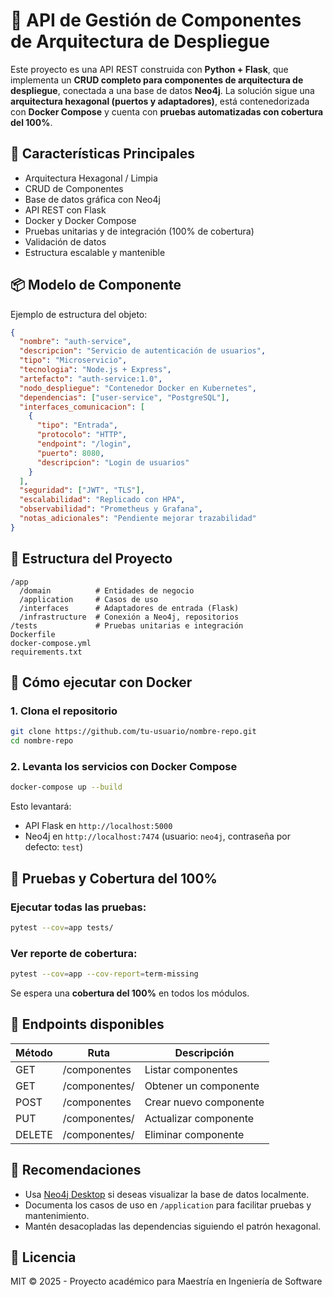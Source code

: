 # 🧩 API de Gestión de Componentes de Arquitectura de Despliegue

Este proyecto es una API REST construida con **Python + Flask**, que implementa un **CRUD completo para componentes de arquitectura de despliegue**, conectada a una base de datos **Neo4j**. La solución sigue una **arquitectura hexagonal (puertos y adaptadores)**, está contenedorizada con **Docker Compose** y cuenta con **pruebas automatizadas con cobertura del 100%**.

## 🧱 Características Principales

- Arquitectura Hexagonal / Limpia
- CRUD de Componentes
- Base de datos gráfica con Neo4j
- API REST con Flask
- Docker y Docker Compose
- Pruebas unitarias y de integración (100% de cobertura)
- Validación de datos
- Estructura escalable y mantenible

## 📦 Modelo de Componente

Ejemplo de estructura del objeto:

```json
{
  "nombre": "auth-service",
  "descripcion": "Servicio de autenticación de usuarios",
  "tipo": "Microservicio",
  "tecnologia": "Node.js + Express",
  "artefacto": "auth-service:1.0",
  "nodo_despliegue": "Contenedor Docker en Kubernetes",
  "dependencias": ["user-service", "PostgreSQL"],
  "interfaces_comunicacion": [
    {
      "tipo": "Entrada",
      "protocolo": "HTTP",
      "endpoint": "/login",
      "puerto": 8080,
      "descripcion": "Login de usuarios"
    }
  ],
  "seguridad": ["JWT", "TLS"],
  "escalabilidad": "Replicado con HPA",
  "observabilidad": "Prometheus y Grafana",
  "notas_adicionales": "Pendiente mejorar trazabilidad"
}
```

## 📁 Estructura del Proyecto

```
/app
  /domain          # Entidades de negocio
  /application     # Casos de uso
  /interfaces      # Adaptadores de entrada (Flask)
  /infrastructure  # Conexión a Neo4j, repositorios
/tests             # Pruebas unitarias e integración
Dockerfile
docker-compose.yml
requirements.txt
```

## 🚀 Cómo ejecutar con Docker

### 1. Clona el repositorio

```bash
git clone https://github.com/tu-usuario/nombre-repo.git
cd nombre-repo
```

### 2. Levanta los servicios con Docker Compose

```bash
docker-compose up --build
```

Esto levantará:
- API Flask en `http://localhost:5000`
- Neo4j en `http://localhost:7474` (usuario: `neo4j`, contraseña por defecto: `test`)

## 🧪 Pruebas y Cobertura del 100%

### Ejecutar todas las pruebas:

```bash
pytest --cov=app tests/
```

### Ver reporte de cobertura:

```bash
pytest --cov=app --cov-report=term-missing
```

Se espera una **cobertura del 100%** en todos los módulos.

## 🧰 Endpoints disponibles

| Método | Ruta                   | Descripción             |
|--------|------------------------|-------------------------|
| GET    | /componentes           | Listar componentes      |
| GET    | /componentes/<id>      | Obtener un componente   |
| POST   | /componentes           | Crear nuevo componente  |
| PUT    | /componentes/<id>      | Actualizar componente   |
| DELETE | /componentes/<id>      | Eliminar componente     |

## 🧠 Recomendaciones

- Usa [Neo4j Desktop](https://neo4j.com/download/) si deseas visualizar la base de datos localmente.
- Documenta los casos de uso en `/application` para facilitar pruebas y mantenimiento.
- Mantén desacopladas las dependencias siguiendo el patrón hexagonal.

## 📄 Licencia

MIT © 2025 - Proyecto académico para Maestría en Ingeniería de Software